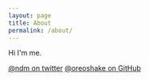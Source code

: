 ```yaml
---
layout: page
title: About
permalink: /about/
---
```


Hi I'm me.

[@ndm on twitter](https://twitter.com/ndm)
[@oreoshake on GitHub](https://github.com/oreoshake)
